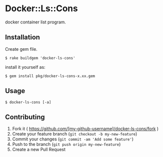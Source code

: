 # Docker::Ls::Cons

docker container list program.

## Installation

Create gem file.

    $ rake buildgem 'docker-ls-cons'

install it yourself as:

    $ gem install pkg/docker-ls-cons-x.xx.gem


## Usage

    $ docker-ls-cons [-a]

## Contributing

1. Fork it ( https://github.com/[my-github-username]/docker-ls-cons/fork )
2. Create your feature branch (`git checkout -b my-new-feature`)
3. Commit your changes (`git commit -am 'Add some feature'`)
4. Push to the branch (`git push origin my-new-feature`)
5. Create a new Pull Request

